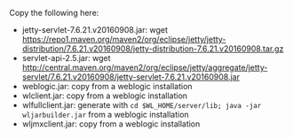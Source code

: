 Copy the following here:

* jetty-servlet-7.6.21.v20160908.jar: wget https://repo1.maven.org/maven2/org/eclipse/jetty/jetty-distribution/7.6.21.v20160908/jetty-distribution-7.6.21.v20160908.tar.gz
* servlet-api-2.5.jar: wget http://central.maven.org/maven2/org/eclipse/jetty/aggregate/jetty-servlet/7.6.21.v20160908/jetty-servlet-7.6.21.v20160908.jar
* weblogic.jar: copy from a weblogic installation
* wlclient.jar: copy from a weblogic installation
* wlfullclient.jar: generate with `cd $WL_HOME/server/lib; java -jar wljarbuilder.jar` from a weblogic installation
* wljmxclient.jar: copy from a weblogic installation
